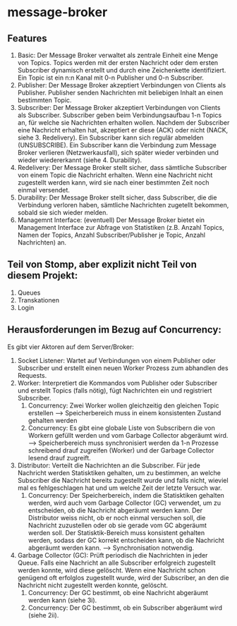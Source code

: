 message-broker
==============

## Features
1. Basic: Der Message Broker verwaltet als zentrale Einheit eine Menge von Topics. Topics werden mit der ersten Nachricht oder dem ersten Subscriber dynamisch erstellt und durch eine Zeichenkette identifiziert. Ein Topic ist ein n:n Kanal mit 0-n Publisher und 0-n Subscriber.
2. Publisher: Der Message Broker akzeptiert Verbindungen von Clients als Publisher. Publisher senden Nachrichten mit beliebigen Inhalt an einen bestimmten Topic.
3. Subscriber: Der Message Broker akzeptiert Verbindungen von Clients als Subscriber. Subscriber geben beim Verbindungsaufbau 1-n Topics an, für welche sie Nachrichten erhalten wollen. Nachdem der Subscriber eine Nachricht erhalten hat, akzeptiert er diese (ACK) oder nicht (NACK, siehe 3. Redelivery). Ein Subscriber kann sich regulär abmelden (UNSUBSCRIBE). Ein Subscriber kann die Verbindung zum Message Broker verlieren (Netzwerkausfall), sich später wieder verbinden und wieder wiedererkannt (siehe 4. Durability).
3. Redelivery: Der Message Broker stellt sicher, dass sämtliche Subscriber von einem Topic die Nachricht erhalten. Wenn eine Nachricht nicht zugestellt werden kann, wird sie nach einer bestimmten Zeit noch einmal versendet.
4. Durability: Der Message Broker stellt sicher, dass Subscriber, die die Verbindung verloren haben, sämtliche Nachrichten zugetellt bekommen, sobald sie sich wieder melden.
5. Managemnt Interface: (eventuell) Der Message Broker bietet ein Management Interface zur Abfrage von Statistiken (z.B. Anzahl Topics, Namen der Topics, Anzahl Subscriber/Publisher je Topic, Anzahl Nachrichten) an.

## Teil von Stomp, aber explizit nicht Teil von diesem Projekt:
1. Queues
2. Transkationen
3. Login

## Herausforderungen im Bezug auf Concurrency:

Es gibt vier Aktoren auf dem Server/Broker:

1. Socket Listener: Wartet auf Verbindungen von einem Publisher oder Subscriber und erstellt einen neuen Worker Prozess zum abhandlen des Requests.
2. Worker: Interpretiert die Kommandos vom Publisher oder Subscriber und erstellt Topics (falls nötig), fügt Nachrichten ein und registriert Subscriber.
   1. Concurrency: Zwei Worker wollen gleichzeitig den gleichen Topic erstellen --> Speicherbereich muss in einem konsistenten Zustand gehalten werden
   2. Concurrency: Es gibt eine globale Liste von Subscribern die von Workern gefüllt werden und vom Garbage Collector abgeräumt wird. --> Speicherbereich muss synchronisiert werden da 1-n Prozesse schreibend drauf zugreifen (Worker) und der Garbage Collector lesend drauf zugreift.
3. Distributor: Verteilt die Nachrichten an die Subscriber. Für jede Nachricht werden Statisktiken gehalten, um zu bestimmen, an welche Subscriber die Nachricht bereits zugestellt wurde und falls nicht, wieviel mal es fehlgeschlagen hat und um welche Zeit der letzte Versuch war.
   1. Concurrency: Der Speicherbereich, indem die Statisktiken gehalten werden, wird auch vom Garbage Collector (GC) verwendet, um zu entscheiden, ob die Nachricht abgeräumt werden kann. Der Distributor weiss nicht, ob er noch einmal versuchen soll, die Nachricht zuzustellen oder ob sie gerade vom GC abgeräumt werden soll. Der Statisktik-Bereich muss konsistent gehalten werden, sodass der GC korrekt entscheiden kann, ob die Nachricht abgeräumt werden kann. --> Synchronisation notwendig.
4. Garbage Collector (GC): Prüft periodisch die Nachrichten in jeder Queue. Falls eine Nachricht an alle Subscriber erfolgreich zugestellt werden konnte, wird diese gelöscht. Wenn eine Nachricht schon genügend oft erfolglos zugestellt wurde, wird der Subscriber, an den die Nachricht nicht zugestellt werden konnte, gelöscht.
   1. Concurrency: Der GC bestimmt, ob eine Nachricht abgeräumt werden kann (siehe 3i).
   2. Concurrency: Der GC bestimmt, ob ein Subscriber abgeräumt wird (siehe 2ii).
